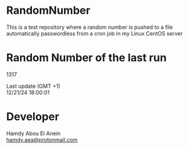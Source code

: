 # RandomNumber    
This is a test repository where a random number is pushed to a file automatically passwordless from a cron job in my Linux CentOS server    
# Random Number of the last run   
1317
      
Last update (GMT +1)    
12/21/24 18:00:01
# Developer    
Hamdy Abou El Anein   
hamdy.aea@protonmail.com
